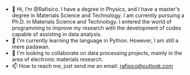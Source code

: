 - 👋 Hi, I’m @Rafisico. I have a degree in Physics, and I have a master's degree in Materials Science and Technology. I am currently pursuing a Ph.D. in Materials Science and Technology. I entered the world of programming to improve my research with the development of codes capable of assisting in data analysis.
- 🌱 I'm currently learning the language in Python. However, I am still a mere padawan.
- 💞️ I'm looking to collaborate on data processing projects, mainly in the area of electronic materials research.
- 📫 How to reach me, just send me an email: rafisico@outlook.com

<!---
Rafisico/Rafisico is a ✨ special ✨ repository because its `README.md` (this file) appears on your GitHub profile.
You can click the Preview link to take a look at your changes.
--->
